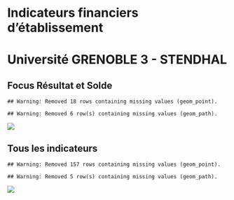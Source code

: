 Indicateurs financiers d’établissement
================

# Université GRENOBLE 3 - STENDHAL

## Focus Résultat et Solde

    ## Warning: Removed 18 rows containing missing values (geom_point).

    ## Warning: Removed 6 row(s) containing missing values (geom_path).

![](/home/julien/repo/cpesr/RFC/Finances/Etablissements/université_grenoble_3___stendhal_files/figure-gfm/etab.focus-1.png)<!-- -->

## Tous les indicateurs

    ## Warning: Removed 157 rows containing missing values (geom_point).

    ## Warning: Removed 5 row(s) containing missing values (geom_path).

![](/home/julien/repo/cpesr/RFC/Finances/Etablissements/université_grenoble_3___stendhal_files/figure-gfm/etab-1.png)<!-- -->
